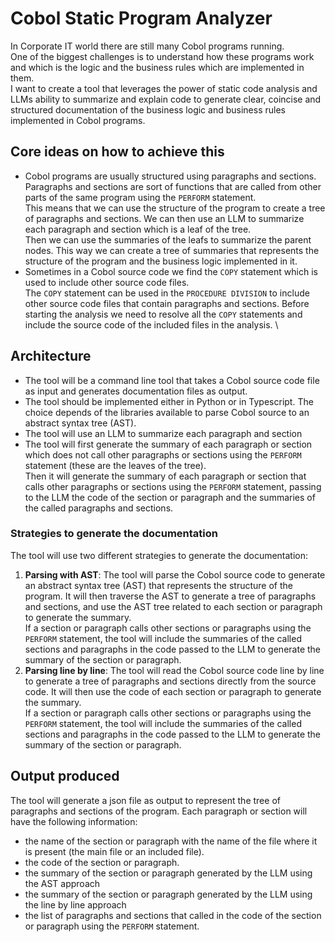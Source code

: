 # Cobol Static Program Analyzer
In Corporate IT world there are still many Cobol programs running. \
One of the biggest challenges is to understand how these programs work and which is the logic and the business rules which are implemented in them. \
I want to create a tool that leverages the power of static code analysis and LLMs ability to summarize and explain code to generate clear, coincise and structured documentation of the business logic and business rules implemented in Cobol programs.

## Core ideas on how to achieve this
- Cobol programs are usually structured using paragraphs and sections. Paragraphs and sections are sort of functions that are called from other parts of the same program using the `PERFORM` statement. \
This means that we can use the structure of the program to create a tree of paragraphs and sections. We can then use an LLM to summarize each paragraph and section which is a leaf of the tree. \
Then we can use the summaries of the leafs to summarize the parent nodes. This way we can create a tree of summaries that represents the structure of the program and the business logic implemented in it.
- Sometimes in a Cobol source code we find the `COPY` statement which is used to include other source code files. \
The `COPY` statement can be used in the `PROCEDURE DIVISION` to include other source code files that contain paragraphs and sections. Before starting the analysis we need to resolve all the `COPY` statements and include the source code of the included files in the analysis. \
 
## Architecture
- The tool will be a command line tool that takes a Cobol source code file as input and generates documentation files as output.
- The tool should be implemented either in Python or in Typescript. The choice depends of the libraries available to parse Cobol source to an abstract syntax tree (AST).
- The tool will use an LLM to summarize each paragraph and section
- The tool will first generate the summary of each paragraph or section which does not call other paragraphs or sections using the `PERFORM` statement (these are the leaves of the tree). \
Then it will generate the summary of each paragraph or section that calls other paragraphs or sections using the `PERFORM` statement, passing to the LLM the code of the section or paragraph and the summaries of the called paragraphs and sections.
### Strategies to generate the documentation
The tool will use two different strategies to generate the documentation:
1. **Parsing with AST**: The tool will parse the Cobol source code to generate an abstract syntax tree (AST) that represents the structure of the program. It will then traverse the AST to generate a tree of paragraphs and sections, and use the AST tree related to each section or paragraph to generate the summary. \
If a section or paragraph calls other sections or paragraphs using the `PERFORM` statement, the tool will include the summaries of the called sections and paragraphs in the code passed to the LLM to generate the summary of the section or paragraph.
2. **Parsing line by line**: The tool will read the Cobol source code line by line to generate a tree of paragraphs and sections directly from the source code. It will then use the code of each section or paragraph to generate the summary. \
If a section or paragraph calls other sections or paragraphs using the `PERFORM` statement, the tool will include the summaries of the called sections and paragraphs in the code passed to the LLM to generate the summary of the section or paragraph. 

## Output produced
The tool will generate a json file as output to represent the tree of paragraphs and sections of the program. Each paragraph or section will have the following information:
- the name of the section or paragraph with the name of the file where it is present (the main file or an included file).
- the code of the section or paragraph.
- the summary of the section or paragraph generated by the LLM using the AST approach
- the summary of the section or paragraph generated by the LLM using the line by line approach
- the list of paragraphs and sections that called in the code of the section or paragraph using the `PERFORM` statement.

